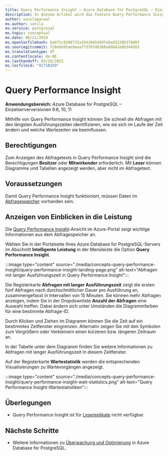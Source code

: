 ```yaml
---
title: Query Performance Insight – Azure Database for PostgreSQL – Einzelserver
description: In diesem Artikel wird das Feature Query Performance Insight in Azure Database for PostgreSQL (Einzelserver) beschrieben.
author: sunilagarwal
ms.author: sunila
ms.service: postgresql
ms.topic: conceptual
ms.date: 08/21/2019
ms.openlocfilehash: babf2c8208732a194184549dfa5ed3228b376d0f
ms.sourcegitcommit: f28ebb95ae9aaaff3f87d8388a09b41e0b3445b5
ms.translationtype: HT
ms.contentlocale: de-DE
ms.lasthandoff: 03/29/2021
ms.locfileid: "91710259"
---
```

# <a name="query-performance-insight"></a>Query Performance Insight 

**Anwendungsbereich:** Azure Database for PostgreSQL – Einzelserverversionen 9.6, 10, 11

Mithilfe von Query Performance Insight können Sie schnell die Abfragen mit den längsten Ausführungszeiten identifizieren, wie sie sich im Laufe der Zeit ändern und welche Wartezeiten sie beeinflussen.

## <a name="permissions"></a>Berechtigungen
Zum Anzeigen des Abfragetexts in Query Performance Insight sind die Berechtigungen **Besitzer** oder **Mitwirkender** erforderlich. Mit **Leser** können Diagramme und Tabellen angezeigt werden, aber nicht im Abfragetext.

## <a name="prerequisites"></a>Voraussetzungen
Damit Query Performance Insight funktioniert, müssen Daten im [Abfragespeicher](concepts-query-store.md) vorhanden sein.

## <a name="viewing-performance-insights"></a>Anzeigen von Einblicken in die Leistung
Die [Query Performance Insight](concepts-query-performance-insight.md)-Ansicht im Azure-Portal zeigt wichtige Informationen aus dem Abfragespeicher an. 

Wählen Sie in der Portalseite Ihres Azure Database for PostgreSQL-Servers im Abschnitt **Intelligente Leistung** in der Menüleiste die Option **Query Performance Insight**.

:::image type="content" source="./media/concepts-query-performance-insight/query-performance-insight-landing-page.png" alt-text="Abfragen mit langer Ausführungszeit in Query Performance Insight":::

Die Registerkarte **Abfragen mit langer Ausführungszeit** zeigt die ersten fünf Abfragen nach durchschnittlicher Dauer pro Ausführung an, zusammengefasst in Intervallen von 15 Minuten. Sie können mehr Abfragen anzeigen, indem Sie in der Dropdownliste **Anzahl der Abfragen** eine Auswahl treffen. Dabei ändern sich unter Umständen die Diagrammfarben für eine bestimmte Abfrage-ID.

Durch Klicken und Ziehen im Diagramm können Sie die Zeit auf ein bestimmtes Zeitfenster eingrenzen. Alternativ zeigen Sie mit den Symbolen zum Vergrößern oder Verkleinern einen kürzeren bzw. längeren Zeitraum an.

In der Tabelle unter dem Diagramm finden Sie weitere Informationen zu Abfragen mit langer Ausführungszeit in diesem Zeitfenster.

Auf der Registerkarte **Wartestatistik** werden die entsprechenden Visualisierungen zu Wartevorgängen angezeigt.

:::image type="content" source="./media/concepts-query-performance-insight/query-performance-insight-wait-statistics.png" alt-text="Query Performance Insight-Wartestatistiken":::

## <a name="considerations"></a>Überlegungen
* Query Performance Insight ist für [Lesereplikate](concepts-read-replicas.md) nicht verfügbar.

## <a name="next-steps"></a>Nächste Schritte
- Weitere Informationen zu [Überwachung und Optimierung](concepts-monitoring.md) in Azure Database for PostgreSQL.


